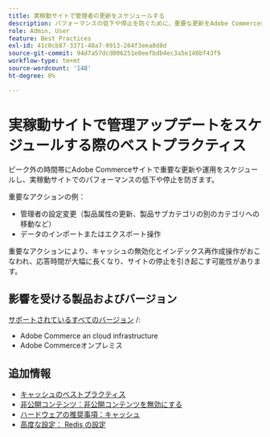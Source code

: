 ```yaml
---
title: 実稼動サイトで管理者の更新をスケジュールする
description: パフォーマンスの低下や停止を防ぐために、重要な更新をAdobe Commerceにスケジュールするためのベストプラクティスについて説明します。
role: Admin, User
feature: Best Practices
exl-id: 41c0cb87-3371-48a7-9913-264f3eea8d8d
source-git-commit: 94d7a57dcd006251e8eefbdb4ec3a5e140bf43f9
workflow-type: tm+mt
source-wordcount: '148'
ht-degree: 0%

---
```


# 実稼動サイトで管理アップデートをスケジュールする際のベストプラクティス

ピーク外の時間帯にAdobe Commerceサイトで重要な更新や運用をスケジュールし、実稼動サイトでのパフォーマンスの低下や停止を防ぎます。

重要なアクションの例：

- 管理者の設定変更（製品属性の更新、製品サブカテゴリの別のカテゴリへの移動など）
- データのインポートまたはエクスポート操作

重要なアクションにより、キャッシュの無効化とインデックス再作成操作がおこなわれ、応答時間が大幅に長くなり、サイトの停止を引き起こす可能性があります。

## 影響を受ける製品およびバージョン

[サポートされているすべてのバージョン](../../../release/versions.md) /:

- Adobe Commerce an cloud infrastructure
- Adobe Commerceオンプレミス

## 追加情報

- [キャッシュのベストプラクティス](https://docs.magento.com/user-guide/system/cache-management.html#best-practices-for-caching)
- [非公開コンテンツ：非公開コンテンツを無効にする](https://developer.adobe.com/commerce/php/development/cache/page/private-content/#invalidate-private-content)
- [ハードウェアの推奨事項：キャッシュ](../../../performance/hardware.md#caches)
- [高度な設定： Redis の設定](../../../performance/advanced-setup.md#set-up-redis)
